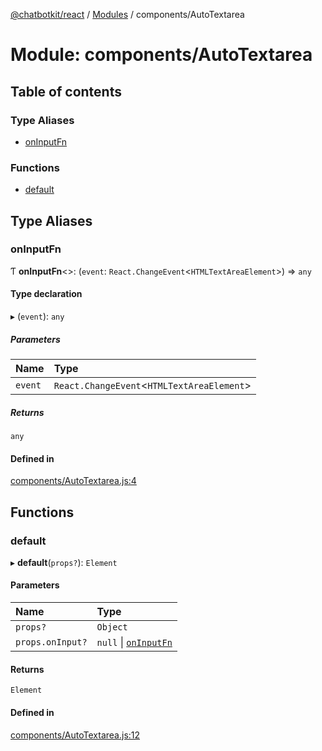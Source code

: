 [@chatbotkit/react](../README.md) / [Modules](../modules.md) / components/AutoTextarea

# Module: components/AutoTextarea

## Table of contents

### Type Aliases

- [onInputFn](components_AutoTextarea.md#oninputfn)

### Functions

- [default](components_AutoTextarea.md#default)

## Type Aliases

### onInputFn

Ƭ **onInputFn**<\>: (`event`: `React.ChangeEvent`<`HTMLTextAreaElement`\>) => `any`

#### Type declaration

▸ (`event`): `any`

##### Parameters

| Name | Type |
| :------ | :------ |
| `event` | `React.ChangeEvent`<`HTMLTextAreaElement`\> |

##### Returns

`any`

#### Defined in

[components/AutoTextarea.js:4](https://github.com/chatbotkit/node-sdk/blob/180c15b/packages/react/src/components/AutoTextarea.js#L4)

## Functions

### default

▸ **default**(`props?`): `Element`

#### Parameters

| Name | Type |
| :------ | :------ |
| `props?` | `Object` |
| `props.onInput?` | ``null`` \| [`onInputFn`](components_AutoTextarea.md#oninputfn) |

#### Returns

`Element`

#### Defined in

[components/AutoTextarea.js:12](https://github.com/chatbotkit/node-sdk/blob/180c15b/packages/react/src/components/AutoTextarea.js#L12)

